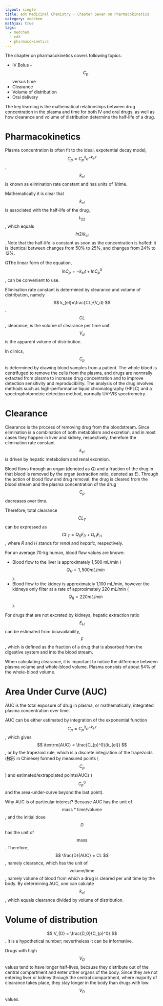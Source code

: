 ```yaml
---
layout: single
title: edX Medicinal Chemistry - Chapter Seven on Pharmacokinetics
category: medchem
mathjax: true
tags: 
  - medchem
  - edX
  - pharmacokinetics
---
```



The chapter on pharmacokinetics covers following topics:

* IV Bolus - $$ C_{p} $$ versus time
* Clearance
* Volume of distribution
* Oral delivery

The key learning is the mathematical relationships between drug concentration in the plasma and time for both IV and oral drugs, as well as how clearance and volume of distribution determine the half-life of a drug.

# Pharmacokinetics

Plasma concentration is often fit to the ideal, expotential decay model, $$ C_p = {C_p}^0e^{-k_{el}t} $$. $$ k_{el} $$ is known as elimination rate constant and has units of 1/time.

Mathematically it is clear that $$ k_{el} $$ is associated with the half-life of the drug, $$ t_{1/2} $$, which equals $$ ln2/k_{el} $$. Note that the half-life is constant as soon as the concentration is halfed: it is identical between changes from 50% to 25%, and changes from 24% to 12%. 

GThe linear form of the equation, $$ lnC_p = -k_{el}t + ln{C_p}^0 $$, can be convenient to use.

Elimination rate constant is determined by clearance and volume of distribution, namely $$ k_{el}=\frac{CL}{V_d} $$. $$ CL $$, clearance, is the volume of clearance per time unit. $$ V_d $$ is the apparent volume of distribution.

In clinics, $$ C_p $$ is determined by drawing blood samples from a patient. The whole blood is centrifuged to remove the cells from the plasma, and drugs are normrally extacted from plasma to increase drug concentration and to improve detection sensitivity and reproducibility. The analysis of the drug involves methods such as high-performance liquid chromatography (HPLC) and a spectrophotometric detection method, normally UV-VIS spectrometry.

# Clearance

Clearance is the process of removing drug from the bloodstream. Since elimination is a combination of both metabolism and excretion, and in most cases they happen in liver and kidney, respectively, therefore the elimination rate constant $$ k_{el} $$ is driven by hepatic metabolism and renal excretion.

Blood flows through an organ (denoted as *Q*) and a fraction of the drug in that blood is removed by the organ (extraction ratio, denoted as *E*). Through the action of blood flow and drug removal, the drug is cleared from the blood stream and the plasma concentration of the drug $$ C_p $$ decreases over time.

Therefore, total clearance $$ CL_{T} $$ can be expressed as $$ CL_{T}=Q_{R}E_{R}+Q_{H}E_{H} $$, where *R* and *H* stands for *renal* and *hepatic*, respectively.

For an average 70-kg human, blood flow values are known:
* Blood flow to the liver is approximately 1,500 mL/min ($$ Q_{H} = 1,500 mL/min $$).
* Blood flow to the kidney is approximately 1,100 mL/min, however the kidneys only filter at a rate of approximately 220 mL/min ($$ Q_{R} = 220 mL/min $$).

For drugs that are not excreted by kidneys, hepatic extraction ratio $$ E_{H} $$ can be estimated from bioavailability, $$ F $$, which is defined as the fraction of a drug that is absorbed from the digestive system and into the blood stream.

When calculating clearance, it is important to notice the difference between plasma volume and whole-blood volume. Plasma consists of about 54% of the whole-blood volume.

# Area Under Curve (AUC)

AUC is the total exposure of drug in plasma, or mathematically, integrated plasma concentration over time. 

AUC can be either estimated by integration of the exponential function $$ C_{p} = {C_{p}}^0e^{-k_{el}t} $$, which gives $$ \textrm{AUC} = \frac{C_{p}^0}{k_{el}} $$, or by the trapezoid rule, which is a discrete integration of the trapezoids (梯形 in Chinese) formed by measured points ($$ C_p $$) and estimated/extrapolated points/AUCs ($$ {C_p}^0 $$ and the area-under-curve beyond the last point).

Why AUC is of particular interest? Because AUC has the unit of $$ \textrm{mass}*\textrm{time}/\textrm{volume} $$ , and the initial dose $$ D $$ has the unit of $$ \textrm{mass} $$. Therefore, $$ \frac{D}{AUC} = CL $$, namely clearance, which has the unit of $$ \textrm{volume}/\textrm{time} $$, namely volume of blood from which a drug is cleared per unit time by the body. By determining AUC, one can calulate $$ k_{el} $$, which equals clearance divided by volume of distribution.

# Volume of distribution

$$ V_{D} = \frac{D_0}{C_{p}^0} $$. It is a hypothetical number; nevertheless it can be informative.

Drugs with high $$ V_{D} $$ values tend to have longer half-lives, because they distribute out of the central compartment and enter other organs of the body. Since they are not entering liver or kidney through the central compartment, where majority of clearance takes place, they stay longer in the body than drugs with low $$ V_{D} $$ values.
